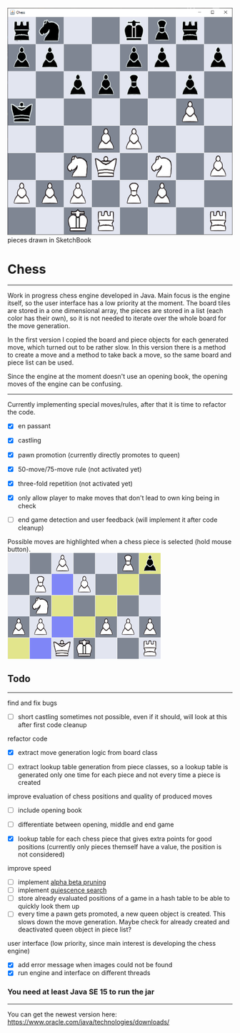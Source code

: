 <img src="readme/board.png" alt="chess board"> pieces drawn in SketchBook

# Chess

------------------

Work in progress chess engine developed in Java. Main focus is the engine itself, so the user interface has a low priority at the moment. The board tiles are stored in a one dimensional array, the pieces are stored in a list (each color has their own), so it is not needed to iterate over the whole board for the move generation.

In the first version I copied the board and piece objects for each generated move, which turned out to be rather slow. In this version there is a method to create a move and a method to take back a move, so the same board and piece list can be used.

Since the engine at the moment doesn't use an opening book, the opening moves of the engine can be confusing.

------------------

Currently implementing special moves/rules, after that it is time to refactor the code.
- [x] en passant
- [x] castling
- [x] pawn promotion (currently directly promotes to queen)
- [x] 50-move/75-move rule (not activated yet)
- [x] three-fold repetition (not activated yet)
- [x] only allow player to make moves that don't lead to own king being in check
- [ ] end game detection and user feedback (will implement it after code cleanup)


Possible moves are highlighted when a chess piece is selected (hold mouse button).<br>
<img src="readme/highlighting.png" alt="chess board">


## Todo

------------------

find and fix bugs<br>
- [ ] short castling sometimes not possible, even if it should, will look at this after first code cleanup

refactor code<br>
- [x] extract move generation logic from board class
- [ ] extract lookup table generation from piece classes, so a lookup table is generated only one time for each piece and not every time a piece is created


improve evaluation of chess positions and quality of produced moves
- [ ] include opening book
- [ ] differentiate between opening, middle and end game
- [x] lookup table for each chess piece that gives extra points for good positions (currently only pieces themself have a value, the position is not considered)


improve speed<br>
- [ ] implement <a href="https://en.wikipedia.org/wiki/Alpha%E2%80%93beta_pruning">alpha beta pruning</a>
- [ ] implement <a href="https://www.chessprogramming.org/Quiescence_Search">quiescence search</a>
- [ ] store already evaluated positions of a game in a hash table to be able to quickly look them up
- [ ] every time a pawn gets promoted, a new queen object is created. This slows down the move generation. Maybe check for already created and deactivated queen object in piece list?

user interface (low priority, since main interest is developing the chess engine)<br>
- [x] add error message when images could not be found
- [x] run engine and interface on different threads

### You need at least Java SE 15 to run the jar

------------------

You can get the newest version here: https://www.oracle.com/java/technologies/downloads/